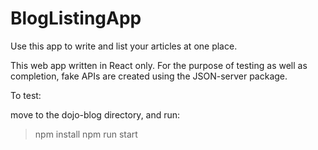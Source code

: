 # BlogListingApp

Use this app to write and list your articles at one place.

This web app written in React only. 
For the purpose of testing as well as completion, fake APIs are created using the JSON-server package.

To test:

move to the dojo-blog directory, and run:
>npm install
>npm run start

